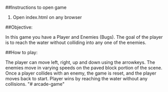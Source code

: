 ##Instructions to open game

1. Open index.html on any browser

##Objective:

In this game you have a Player and Enemies (Bugs). The goal of the player is to reach the water without colliding into any one of the enemies.

##How to play:

The player can move left, right, up and down using the arrowkeys. The enemies move in varying speeds on the paved block portion of the scene. Once a player collides with an enemy, the game is reset, and the player moves back to start. Player wins by reaching the water without any collisions.
"# arcade-game" 
